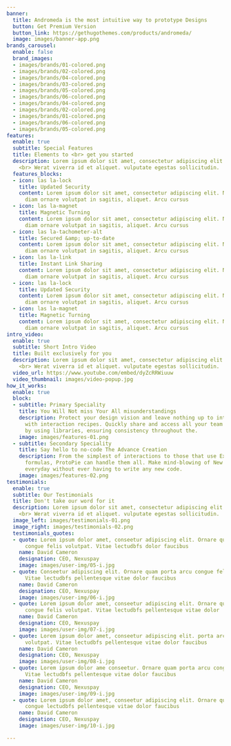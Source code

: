 ```yaml
---
banner:
  title: Andromeda is the most intuitive way to prototype Designs
  button: Get Premium Version
  button_link: https://gethugothemes.com/products/andromeda/
  image: images/banner-app.png
brands_carousel:
  enable: false
  brand_images:
  - images/brands/01-colored.png
  - images/brands/02-colored.png
  - images/brands/04-colored.png
  - images/brands/03-colored.png
  - images/brands/05-colored.png
  - images/brands/06-colored.png
  - images/brands/04-colored.png
  - images/brands/02-colored.png
  - images/brands/01-colored.png
  - images/brands/06-colored.png
  - images/brands/05-colored.png
features:
  enable: true
  subtitle: Special Features
  title: Elements to <br> get you started
  description: Lorem ipsum dolor sit amet, consectetur adipiscing elit. Morbi egestas
    <br> Werat viverra id et aliquet. vulputate egestas sollicitudin.
  features_blocks:
  - icon: las la-lock
    title: Updated Security
    content: Lorem ipsum dolor sit amet, consectetur adipiscing elit. Neque enim id
      diam ornare volutpat in sagitis, aliquet. Arcu cursus
  - icon: las la-magnet
    title: Magnetic Turning
    content: Lorem ipsum dolor sit amet, consectetur adipiscing elit. Neque enim id
      diam ornare volutpat in sagitis, aliquet. Arcu cursus
  - icon: las la-tachometer-alt
    title: Secured &amp; up-to-date
    content: Lorem ipsum dolor sit amet, consectetur adipiscing elit. Neque enim id
      diam ornare volutpat in sagitis, aliquet. Arcu cursus
  - icon: las la-link
    title: Instant Link Sharing
    content: Lorem ipsum dolor sit amet, consectetur adipiscing elit. Neque enim id
      diam ornare volutpat in sagitis, aliquet. Arcu cursus
  - icon: las la-lock
    title: Updated Security
    content: Lorem ipsum dolor sit amet, consectetur adipiscing elit. Neque enim id
      diam ornare volutpat in sagitis, aliquet. Arcu cursus
  - icon: las la-magnet
    title: Magnetic Turning
    content: Lorem ipsum dolor sit amet, consectetur adipiscing elit. Neque enim id
      diam ornare volutpat in sagitis, aliquet. Arcu cursus
intro_video:
  enable: true
  subtitle: Short Intro Video
  title: Built exclusively for you
  description: Lorem ipsum dolor sit amet, consectetur adipiscing elit. Morbi egestas
    <br> Werat viverra id et aliquet. vulputate egestas sollicitudin.
  video_url: https://www.youtube.com/embed/dyZcRRWiuuw
  video_thumbnail: images/video-popup.jpg
how_it_works:
  enable: true
  block:
  - subtitle: Primary Speciality
    title: You Will Not miss Your All misunderstandings
    description: Protect your design vision and leave nothing up to interpretation
      with interaction recipes. Quickly share and access all your team members interactions
      by using libraries, ensuring consistency throughout the.
    image: images/features-01.png
  - subtitle: Secondary Speciality
    title: Say hello to no-code The Advance Creation
    description: From the simplest of interactions to those that use Excel-gradeing
      formulas, ProtoPie can handle them all. Make mind-blowing of New interactions
      everyday without ever having to write any new code.
    image: images/features-02.png
testimonials:
  enable: true
  subtitle: Our Testimonials
  title: Don't take our word for it
  description: Lorem ipsum dolor sit amet, consectetur adipiscing elit. Morbi egestas
    <br> Werat viverra id et aliquet. vulputate egestas sollicitudin.
  image_left: images/testimonials-01.png
  image_right: images/testimonials-02.png
  testimonials_quotes:
  - quote: Lorem ipsum dolor amet, conseetur adipiscing elit. Ornare quam porta arcu
      congue felis volutpat. Vitae lectudbfs dolor faucibus
    name: David Cameron
    designation: CEO, Nexuspay
    image: images/user-img/05-i.jpg
  - quote: Conseetur adipiscing elit. Ornare quam porta arcu congue felis volutpat.
      Vitae lectudbfs pellentesque vitae dolor faucibus
    name: David Cameron
    designation: CEO, Nexuspay
    image: images/user-img/06-i.jpg
  - quote: Lorem ipsum dolor amet, conseetur adipiscing elit. Ornare quam porta arcu
      congue felis volutpat. Vitae lectudbfs pellentesque vitae dolor
    name: David Cameron
    designation: CEO, Nexuspay
    image: images/user-img/07-i.jpg
  - quote: Lorem ipsum dolor amet, conseetur adipiscing elit. porta arcu congue felis
      volutpat. Vitae lectudbfs pellentesque vitae dolor faucibus
    name: David Cameron
    designation: CEO, Nexuspay
    image: images/user-img/08-i.jpg
  - quote: Lorem ipsum dolor ame conseetur. Ornare quam porta arcu congue felis volutpat.
      Vitae lectudbfs pellentesque vitae dolor faucibus
    name: David Cameron
    designation: CEO, Nexuspay
    image: images/user-img/09-i.jpg
  - quote: Lorem ipsum dolor amet, conseetur adipiscing elit. Ornare quam porta arcu
      congue lectudbfs pellentesque vitae dolor faucibus
    name: David Cameron
    designation: CEO, Nexuspay
    image: images/user-img/10-i.jpg

---
```

